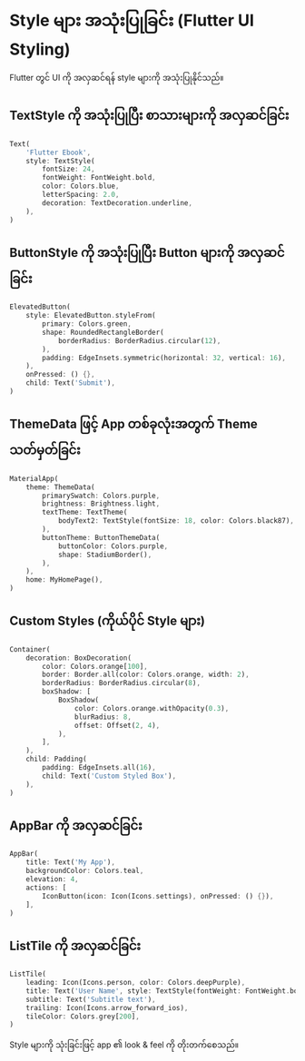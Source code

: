 
# Style များ အသုံးပြုခြင်း (Flutter UI Styling)

Flutter တွင် UI ကို အလှဆင်ရန် style များကို အသုံးပြုနိုင်သည်။

## TextStyle ကို အသုံးပြုပြီး စာသားများကို အလှဆင်ခြင်း
```dart
Text(
	'Flutter Ebook',
	style: TextStyle(
		fontSize: 24,
		fontWeight: FontWeight.bold,
		color: Colors.blue,
		letterSpacing: 2.0,
		decoration: TextDecoration.underline,
	),
)
```

## ButtonStyle ကို အသုံးပြုပြီး Button များကို အလှဆင်ခြင်း
```dart
ElevatedButton(
	style: ElevatedButton.styleFrom(
		primary: Colors.green,
		shape: RoundedRectangleBorder(
			borderRadius: BorderRadius.circular(12),
		),
		padding: EdgeInsets.symmetric(horizontal: 32, vertical: 16),
	),
	onPressed: () {},
	child: Text('Submit'),
)
```

## ThemeData ဖြင့် App တစ်ခုလုံးအတွက် Theme သတ်မှတ်ခြင်း
```dart
MaterialApp(
	theme: ThemeData(
		primarySwatch: Colors.purple,
		brightness: Brightness.light,
		textTheme: TextTheme(
			bodyText2: TextStyle(fontSize: 18, color: Colors.black87),
		),
		buttonTheme: ButtonThemeData(
			buttonColor: Colors.purple,
			shape: StadiumBorder(),
		),
	),
	home: MyHomePage(),
)
```

## Custom Styles (ကိုယ်ပိုင် Style များ)
```dart
Container(
	decoration: BoxDecoration(
		color: Colors.orange[100],
		border: Border.all(color: Colors.orange, width: 2),
		borderRadius: BorderRadius.circular(8),
		boxShadow: [
			BoxShadow(
				color: Colors.orange.withOpacity(0.3),
				blurRadius: 8,
				offset: Offset(2, 4),
			),
		],
	),
	child: Padding(
		padding: EdgeInsets.all(16),
		child: Text('Custom Styled Box'),
	),
)
```

## AppBar ကို အလှဆင်ခြင်း
```dart
AppBar(
	title: Text('My App'),
	backgroundColor: Colors.teal,
	elevation: 4,
	actions: [
		IconButton(icon: Icon(Icons.settings), onPressed: () {}),
	],
)
```

## ListTile ကို အလှဆင်ခြင်း
```dart
ListTile(
	leading: Icon(Icons.person, color: Colors.deepPurple),
	title: Text('User Name', style: TextStyle(fontWeight: FontWeight.bold)),
	subtitle: Text('Subtitle text'),
	trailing: Icon(Icons.arrow_forward_ios),
	tileColor: Colors.grey[200],
)
```

Style များကို သုံးခြင်းဖြင့် app ၏ look & feel ကို တိုးတက်စေသည်။